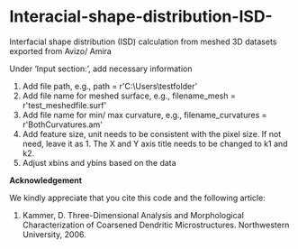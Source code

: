 # Interacial-shape-distribution-ISD-

Interfacial shape distribution (ISD) calculation from meshed 3D datasets exported from Avizo/ Amira

Under ‘Input section:’, add necessary information
1. Add file path, e.g., path = r'C:\Users\testfolder’ 
2. Add file name for meshed surface, e.g., filename_mesh = r'test_meshedfile.surf'
3. Add file name for min/ max curvature, e.g., filename_curvatures = r'BothCurvatures.am'
4. Add feature size, unit needs to be consistent with the pixel size. If not need, leave it as 1. The X and Y axis title needs to be changed to k1 and k2.
5. Adjust xbins and ybins based on the data

**Acknowledgement**

We kindly appreciate that you cite this code and the following article:
1. Kammer, D. Three-Dimensional Analysis and Morphological Characterization of Coarsened Dendritic Microstructures. Northwestern University, 2006.



